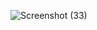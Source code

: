 ![Screenshot (33)](https://github.com/user-attachments/assets/157290ff-95e2-4bd7-bc26-88b05be319b8)
